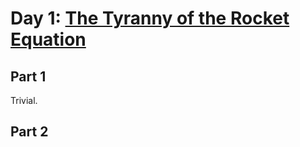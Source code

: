 # Day 1: [The Tyranny of the Rocket Equation](https://adventofcode.com/2019/day/1)

## Part 1

Trivial.

## Part 2

